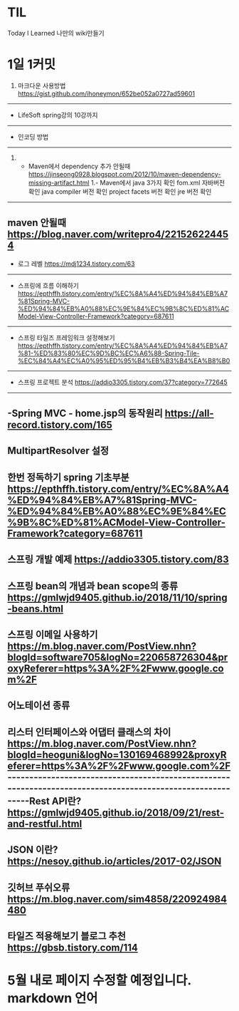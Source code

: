 # TIL
Today I Learned
나만의 wiki만들기

1일 1커밋 
=========
1. 마크다운 사용방법
https://gist.github.com/ihoneymon/652be052a0727ad59601
-------------------------------------------------------
- LifeSoft spring강의 10강까지 
------------------------------
- 인코딩 방법
-------------
1. - Maven에서 dependency 추가 안될때
https://jinseong0928.blogspot.com/2012/10/maven-dependency-missing-artifact.html
1.- Maven에서 java 3가지 확인
fom.xml 자바버전 확인
java compiler 버전 확인
project facets 버전 확인
jre 버전 확인 
--------------------------
maven 안될때 
https://blog.naver.com/writepro4/221526224454
--------------------------------
- 로그 레벨
https://mdj1234.tistory.com/63
------------------------------
- 스프링에 흐름 이해하기
https://epthffh.tistory.com/entry/%EC%8A%A4%ED%94%84%EB%A7%81Spring-MVC-%ED%94%84%EB%A0%88%EC%9E%84%EC%9B%8C%ED%81%ACModel-View-Controller-Framework?category=687611
--------------------------------
- 스프링 타일즈 프레임워크 설정해보기 
https://epthffh.tistory.com/entry/%EC%8A%A4%ED%94%84%EB%A7%81-%ED%83%80%EC%9D%BC%EC%A6%88-Spring-Tile-%EC%84%A4%EC%A0%95%ED%95%B4%EB%B3%B4%EA%B8%B0
------------------
- 스프링 프로젝트 분석
https://addio3305.tistory.com/37?category=772645
-----------
-Spring MVC - home.jsp의 동작원리
https://all-record.tistory.com/165
--------------------------------
MultipartResolver 설정
----------------------
한번 정독하기 spring 기초부분
https://epthffh.tistory.com/entry/%EC%8A%A4%ED%94%84%EB%A7%81Spring-MVC-%ED%94%84%EB%A0%88%EC%9E%84%EC%9B%8C%ED%81%ACModel-View-Controller-Framework?category=687611
--------------------------------
스프링 개발 예제 
https://addio3305.tistory.com/83
--------------------------------
스프링 bean의 개념과 bean scope의 종류
https://gmlwjd9405.github.io/2018/11/10/spring-beans.html
----------------------------------------------------------
스프링 이메일 사용하기 
https://m.blog.naver.com/PostView.nhn?blogId=software705&logNo=220658726304&proxyReferer=https%3A%2F%2Fwww.google.com%2F
------------------------------------------------------------------------------------------------------------------------
어노테이션 종류 
---------------------
리스터 인터페이스와 어댑터 클래스의 차이
https://m.blog.naver.com/PostView.nhn?blogId=heoguni&logNo=130169468992&proxyReferer=https%3A%2F%2Fwww.google.com%2F
-----------------------------------------------------------------------------------------------------------Rest API란?
https://gmlwjd9405.github.io/2018/09/21/rest-and-restful.html
--------------------------------------------------------------
JSON 이란?
https://nesoy.github.io/articles/2017-02/JSON
-----------------------------------------------
깃허브 푸쉬오류 
https://m.blog.naver.com/sim4858/220924984480
-----------------------------------------------
타일즈 적용해보기 블로그 추천
https://gbsb.tistory.com/114
--------------------------------
5월 내로 페이지 수정할 예정입니다. markdown 언어 
===============================================


